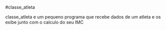 #classe_atleta

classe_atleta e um pequeno programa que recebe dados de um atleta e os exibe junto com o calculo do seu IMC

